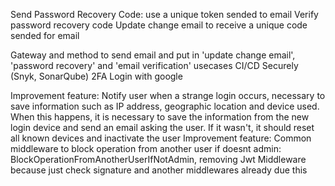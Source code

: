Send Password Recovery Code: use a unique token sended to email
Verify password recovery code
Update change email to receive a unique code sended for email

Gateway and method to send email and put in 'update change email', 'password recovery' and 'email verification' usecases
CI/CD Securely (Snyk, SonarQube)
2FA
Login with google

Improvement feature: Notify user when a strange login occurs, necessary to save information such as IP address, geographic location and device used. When this happens, it is necessary to save the information from the new login device and send an email asking the user. If it wasn't, it should reset all known devices and inactivate the user
Improvement feature: Common middleware to block operation from another user if doesnt admin: BlockOperationFromAnotherUserIfNotAdmin, removing Jwt Middleware because just check signature and another middlewares already due this